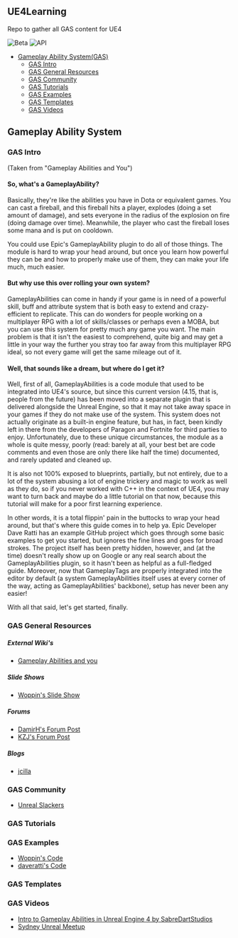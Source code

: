 ## **UE4Learning**
Repo to gather all GAS content for UE4

![Beta](https://img.shields.io/badge/UE4Learning-Beta-yellowgreen.svg) ![API](https://img.shields.io/badge/API%20Documentation-None-red.svg)

- [Gameplay Ability System(GAS)](#gameplay-ability-system)
  - [GAS Intro](#gas-intro)
  - [GAS General Resources](#gas-general-resources)
  - [GAS Community](#gas-community)
  - [GAS Tutorials](#gas-tutorials)
  - [GAS Examples](#gas-examples)
  - [GAS Templates](#gas-templates)
  - [GAS Videos](#gas-videos)

## Gameplay Ability System

### GAS Intro
(Taken from "Gameplay Abilities and You")

#### So, what's a GameplayAbility?

Basically, they're like the abilities you have in Dota or equivalent games. You can cast a fireball, and this fireball hits a player, explodes (doing a set amount of damage), and sets everyone in the radius of the explosion on fire (doing damage over time). Meanwhile, the player who cast the fireball loses some mana and is put on cooldown.

You could use Epic's GameplayAbility plugin to do all of those things. The module is hard to wrap your head around, but once you learn how powerful they can be and how to properly make use of them, they can make your life much, much easier.

#### But why use this over rolling your own system?

GameplayAbilities can come in handy if your game is in need of a powerful skill, buff and attribute system that is both easy to extend and crazy-efficient to replicate. This can do wonders for people working on a multiplayer RPG with a lot of skills/classes or perhaps even a MOBA, but you can use this system for pretty much any game you want. The main problem is that it isn't the easiest to comprehend, quite big and may get a little in your way the further you stray too far away from this multiplayer RPG ideal, so not every game will get the same mileage out of it.

#### Well, that sounds like a dream, but where do I get it?

Well, first of all, GameplayAbilities is a code module that used to be integrated into UE4's source, but since this current version (4.15, that is, people from the future) has been moved into a separate plugin that is delivered alongside the Unreal Engine, so that it may not take away space in your games if they do not make use of the system. This system does not actually originate as a built-in engine feature, but has, in fact, been kindly left in there from the developers of Paragon and Fortnite for third parties to enjoy. Unfortunately, due to these unique circumstances, the module as a whole is quite messy, poorly (read: barely at all, your best bet are code comments and even those are only there like half the time) documented, and rarely updated and cleaned up.

It is also not 100% exposed to blueprints, partially, but not entirely, due to a lot of the system abusing a lot of engine trickery and magic to work as well as they do, so if you never worked with C++ in the context of UE4, you may want to turn back and maybe do a little tutorial on that now, because this tutorial will make for a poor first learning experience.

In other words, it is a total flippin' pain in the buttocks to wrap your head around, but that's where this guide comes in to help ya. Epic Developer Dave Ratti has an example GitHub project which goes through some basic examples to get you started, but ignores the fine lines and goes for broad strokes. The project itself has been pretty hidden, however, and (at the time) doesn't really show up on Google or any real search about the GameplayAbilities plugin, so it hasn't been as helpful as a full-fledged guide. Moreover, now that GameplayTags are properly integrated into the editor by default (a system GameplayAbilities itself uses at every corner of the way, acting as GameplayAbilities' backbone), setup has never been any easier!

With all that said, let's get started, finally.

### GAS General Resources
##### External Wiki's
* [Gameplay Abilities and you](https://wiki.unrealengine.com/GameplayAbilities_and_You)
##### Slide Shows
* [Woppin's Slide Show](https://docs.google.com/presentation/d/1GeuDO2as1b12ei5OHh6jyfxczVYymXJQDBWoRLDMpOI/edit#slide=id.g38b84aa984_0_32Videos)
##### Forums
* [DamirH's Forum Post](https://forums.unrealengine.com/showthread.php?143688-Comprehensive-GameplayAbilities-Analysis-Series&p=702209)
* [KZJ's Forum Post](https://forums.unrealengine.com/community/community-content-tools-and-tutorials/110113-gameplayabilities-and-you)
##### Blogs
* [jcilla](http://jcilla.github.io/ue4/2017/05/18/intro-to-gameplay-abilities.html)
### GAS Community
* [Unreal Slackers](http://unrealslackers.org/)
### GAS Tutorials

### GAS Examples
* [Woppin's Code](https://github.com/michaeltchapman/MCGameplayAbilities)
* [daveratti's Code](https://github.com/daveratti/GameplayAbilitiesSample)

### GAS Templates

### GAS Videos
* [Intro to Gameplay Abilities in Unreal Engine 4 by SabreDartStudios](https://www.youtube.com/watch?v=Ev2P6BTUxN0)
* [Sydney Unreal Meetup](https://www.youtube.com/watch?v=OyiweL2nPac)

